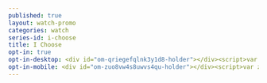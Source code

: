 ```yaml
---
published: true
layout: watch-promo
categories: watch
series-id: i-choose
title: I Choose
opt-in: true
opt-in-desktop: <div id="om-qriegefqlnk3y1d8-holder"></div><script>var qriegefqlnk3y1d8,qriegefqlnk3y1d8_poll=function(){var r=0;return function(n,l){clearInterval(r),r=setInterval(n,l)}}();!function(e,t,n){if(e.getElementById(n)){qriegefqlnk3y1d8_poll(function(){if(window['om_loaded']){if(!qriegefqlnk3y1d8){qriegefqlnk3y1d8=new OptinMonsterApp();return qriegefqlnk3y1d8.init({"u":"12205.386053","staging":0,"dev":0,"beta":0});}}},25);return;}var d=false,o=e.createElement(t);o.id=n,o.src="//a.optnmnstr.com/app/js/api.min.js",o.onload=o.onreadystatechange=function(){if(!d){if(!this.readyState||this.readyState==="loaded"||this.readyState==="complete"){try{d=om_loaded=true;qriegefqlnk3y1d8=new OptinMonsterApp();qriegefqlnk3y1d8.init({"u":"12205.386053","staging":0,"dev":0,"beta":0});o.onload=o.onreadystatechange=null;}catch(t){}}}};(document.getElementsByTagName("head")[0]||document.documentElement).appendChild(o)}(document,"script","omapi-script");</script><!-- / OptinMonster -->
opt-in-mobile: <div id="om-zuo8vw4s8uwvs4qu-holder"></div><script>var zuo8vw4s8uwvs4qu,zuo8vw4s8uwvs4qu_poll=function(){var r=0;return function(n,l){clearInterval(r),r=setInterval(n,l)}}();!function(e,t,n){if(e.getElementById(n)){zuo8vw4s8uwvs4qu_poll(function(){if(window['om_loaded']){if(!zuo8vw4s8uwvs4qu){zuo8vw4s8uwvs4qu=new OptinMonsterApp();return zuo8vw4s8uwvs4qu.init({"u":"12205.386055","staging":0,"dev":0,"beta":0});}}},25);return;}var d=false,o=e.createElement(t);o.id=n,o.src="//a.optnmnstr.com/app/js/api.min.js",o.onload=o.onreadystatechange=function(){if(!d){if(!this.readyState||this.readyState==="loaded"||this.readyState==="complete"){try{d=om_loaded=true;zuo8vw4s8uwvs4qu=new OptinMonsterApp();zuo8vw4s8uwvs4qu.init({"u":"12205.386055","staging":0,"dev":0,"beta":0});o.onload=o.onreadystatechange=null;}catch(t){}}}};(document.getElementsByTagName("head")[0]||document.documentElement).appendChild(o)}(document,"script","omapi-script");</script><!-- / OptinMonster -->
---
```

